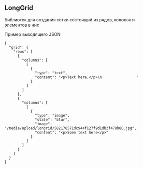 ## LongGrid

Библиотек для создания сетки состоящий из рядов, колонок и элементов в них

Пример выходящего JSON

```
{
  "grid": {
    "rows": [
      {
        "columns": [
          [
            {
              "type": "text",
              "content": "<p>Text here.</p>\n                "
            }
          ]
        ]
      },
      {
        "columns": [
          [
            {
              "type": "image",
              "state": "blur",
              "image": "/media/upload/longrid/582178571dc944f127f9d1db3f478b80.jpg",
              "content": "<p>Some text here</p>"
            }
          ]
        ]
      }
    ]
  }
}
```